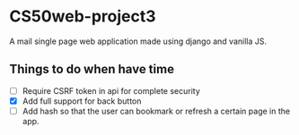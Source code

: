 # CS50web-project3
A mail single page web application made using django and vanilla JS.


## Things to do when have time
- [ ] Require CSRF token in api for complete security 
- [x] Add full support for back button
- [ ] Add hash so that the user can bookmark or refresh a certain page in the app. 
